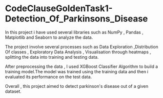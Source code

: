# CodeClauseGoldenTask1-Detection_Of_Parkinsons_Disease
In this project i have used several libraries such as NumPy , Pandas , Matplotlib and Seaborn to analyze the data.

The project involve several processes such as Data Exploration ,Distribution Of classes , Exploratory Data Analysis , Visualisation through heatmaps , splitting the data into training and testing data.

After preprocessing the data , I used XGBoost Classifier Algorithm to build a training model.The model was trained using the training data and then i evaluated its performance on the test data.

Overall , this project aimed to detect parkinson's disease out of a given dataset.
